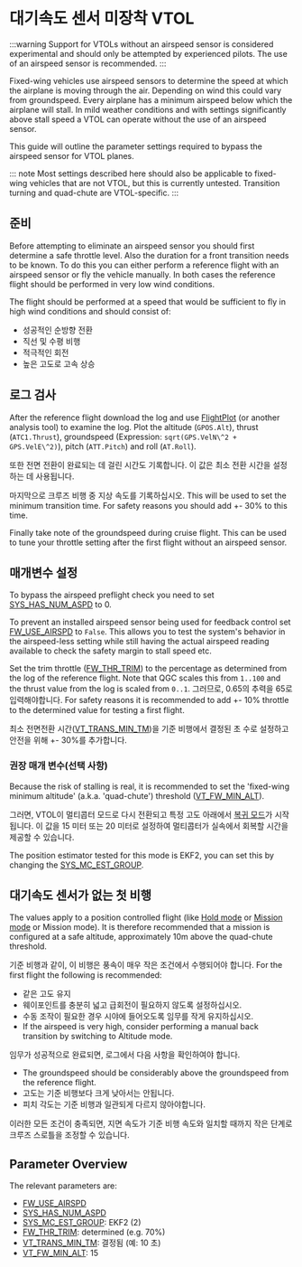 # 대기속도 센서 미장착 VTOL

<Badge type="warning" text="Experimental" />

:::warning
Support for VTOLs without an airspeed sensor is considered experimental and should only be attempted by experienced pilots.
The use of an airspeed sensor is recommended.
:::

Fixed-wing vehicles use airspeed sensors to determine the speed at which the airplane is moving through the air. Depending on wind this could vary from groundspeed. Every airplane has a minimum airspeed below which the airplane will stall. In mild weather conditions and with settings significantly above stall speed a VTOL can operate without the use of an airspeed sensor.

This guide will outline the parameter settings required to bypass the airspeed sensor for VTOL planes.

::: note
Most settings described here should also be applicable to fixed-wing vehicles that are not VTOL, but this is currently untested.
Transition turning and quad-chute are VTOL-specific.
:::

## 준비

Before attempting to eliminate an airspeed sensor you should first determine a safe throttle level. Also the duration for a front transition needs to be known. To do this you can either perform a reference flight with an airspeed sensor or fly the vehicle manually. In both cases the reference flight should be performed in very low wind conditions.

The flight should be performed at a speed that would be sufficient to fly in high wind conditions and should consist of:

- 성공적인 순방향 전환
- 직선 및 수평 비행
- 적극적인 회전
- 높은 고도로 고속 상승

## 로그 검사

After the reference flight download the log and use [FlightPlot](../log/flight_log_analysis.md#flightplot) (or another analysis tool) to examine the log. Plot the altitude (`GPOS.Alt`), thrust (`ATC1.Thrust`), groundspeed (Expression: `sqrt(GPS.VelN\^2 + GPS.VelE\^2)`), pitch (`ATT.Pitch`) and roll (`AT.Roll`).

또한 전면 전환이 완료되는 데 걸린 시간도 기록합니다. 이 값은 최소 전환 시간을 설정하는 데 사용됩니다.

마지막으로 크루즈 비행 중 지상 속도를 기록하십시오. This will be used to set the minimum transition time. For safety reasons you should add +- 30% to this time.

Finally take note of the groundspeed during cruise flight. This can be used to tune your throttle setting after the first flight without an airspeed sensor.

## 매개변수 설정

To bypass the airspeed preflight check you need to set [SYS_HAS_NUM_ASPD](../advanced_config/parameter_reference.md#SYS_HAS_NUM_ASPD) to 0.

To prevent an installed airspeed sensor being used for feedback control set [FW_USE_AIRSPD](../advanced_config/parameter_reference.md#FW_USE_AIRSPD) to `False`. This allows you to test the system's behavior in the airspeed-less setting while still having the actual airspeed reading available to check the safety margin to stall speed etc.

Set the trim throttle ([FW_THR_TRIM](../advanced_config/parameter_reference.md#FW_THR_TRIM)) to the percentage as determined from the log of the reference flight. Note that QGC scales this from `1..100` and the thrust value from the log is scaled from `0..1`. 그러므로, 0.65의 추력을 65로 입력해야합니다. For safety reasons it is recommended to add +- 10% throttle to the determined value for testing a first flight.

최소 전면전환 시간([VT_TRANS_MIN_TM](../advanced_config/parameter_reference.md#VT_TRANS_MIN_TM))을 기준 비행에서 결정된 초 수로 설정하고 안전을 위해 +- 30%를 추가합니다.

### 권장 매개 변수(선택 사항)

Because the risk of stalling is real, it is recommended to set the 'fixed-wing minimum altitude' (a.k.a. 'quad-chute') threshold ([VT_FW_MIN_ALT](../advanced_config/parameter_reference.md#VT_FW_MIN_ALT)).

그러면, VTOL이 멀티콥터 모드로 다시 전환되고 특정 고도 아래에서 [복귀 모드](../flight_modes/return.md)가 시작됩니다. 이 값을 15 미터 또는 20 미터로 설정하여 멀티콥터가 실속에서 회복할 시간을 제공할 수 있습니다.

The position estimator tested for this mode is EKF2, you can set this by changing the [SYS_MC_EST_GROUP](../advanced_config/parameter_reference.md#SYS_MC_EST_GROUP).

## 대기속도 센서가 없는 첫 비행

The values apply to a position controlled flight (like [Hold mode](../flight_modes_fw/hold.md) or [Mission mode](../flight_modes_vtol/mission.md) or Mission mode). It is therefore recommended that a mission is configured at a safe altitude, approximately 10m above the quad-chute threshold.

기준 비행과 같이, 이 비행은 풍속이 매우 작은 조건에서 수행되어야 합니다. For the first flight the following is recommended:

- 같은 고도 유지
- 웨이포인트를 충분히 넓고 급회전이 필요하지 않도록 설정하십시오.
- 수동 조작이 필요한 경우 시야에 들어오도록 임무를 작게 유지하십시오.
- If the airspeed is very high, consider performing a manual back transition by switching to Altitude mode.

임무가 성공적으로 완료되면, 로그에서 다음 사항을 확인하여야 합니다.

- The groundspeed should be considerably above the groundspeed from the reference flight.
- 고도는 기준 비행보다 크게 낮아서는 안됩니다.
- 피치 각도는 기준 비행과 일관되게 다르지 않아야합니다.

이러한 모든 조건이 충족되면, 지면 속도가 기준 비행 속도와 일치할 때까지 작은 단계로 크루즈 스로틀을 조정할 수 있습니다.

## Parameter Overview

The relevant parameters are:

- [FW_USE_AIRSPD](../advanced_config/parameter_reference.md#FW_USE_AIRSPD)
- [SYS_HAS_NUM_ASPD](../advanced_config/parameter_reference.md#SYS_HAS_NUM_ASPD)
- [SYS_MC_EST_GROUP](../advanced_config/parameter_reference.md#SYS_MC_EST_GROUP): EKF2 (2)
- [FW_THR_TRIM](../advanced_config/parameter_reference.md#FW_THR_TRIM): determined (e.g. 70%)
- [VT_TRANS_MIN_TM](../advanced_config/parameter_reference.md#VT_TRANS_MIN_TM): 결정됨 (예: 10 초)
- [VT_FW_MIN_ALT](../advanced_config/parameter_reference.md#VT_FW_MIN_ALT): 15
